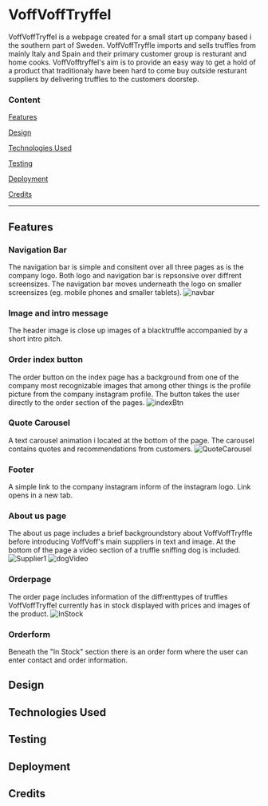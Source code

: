 # VoffVoffTryffel
VoffVoffTryffel is a webpage created for a small start up company based i the southern part of Sweden. VoffVoffTryffle imports and sells truffles from mainly Italy and Spain and their primary customer group is resturant and home cooks. VoffVofftryffel's aim is to provide an easy way to get a hold of a product that traditionaly have been hard to come buy outside resturant suppliers by delivering truffles to the customers doorstep.


### Content
[Features](#section-1)

[Design](#section-2)

[Technologies Used](#section-3)

[Testing](#section-4)

[Deployment](#section-5)

[Credits](#section-6)


------

## <a name="section-1"></a> Features

### Navigation Bar
The navigation bar is simple and consitent over all three pages as is the company logo. Both logo and navigation bar is repsonsive over diffrent screensizes. 
The navigation bar moves underneath the logo on smaller screensizes (eg. mobile phones and smaller tablets).
![navbar](https://user-images.githubusercontent.com/93250649/162627973-888a61ed-5cc7-49a4-b01c-2bd281c00cdf.JPG)

### Image and intro message
The header image is  close up images of a blacktruffle accompanied by a short intro pitch.

### Order index button
The order button on the index page has a background from one of the company most recognizable images that among other things is the profile picture from the company instagram profile. The button takes the user directly to the order section of the pages. 
![indexBtn](https://user-images.githubusercontent.com/93250649/162628148-09c74b53-8a4e-4bb0-ab7d-e6d9c4a95ed2.JPG)

### Quote Carousel
A text carousel animation i located at the bottom of the page. The carousel contains quotes and recommendations from customers.
![QuoteCarousel](https://user-images.githubusercontent.com/93250649/162628224-8e0cb5a5-1faf-411d-9d0a-14f46210e719.JPG)

### Footer
A simple link to the company instagram inform of the instagram logo. Link opens in a new tab.

### About us page
The about us page includes a brief backgroundstory about VoffVoffTryffle before introducing VoffVoff's main suppliers in text and image. At the bottom of the page a video section of a truffle sniffing dog is included. 
![Supplier1](https://user-images.githubusercontent.com/93250649/162628963-7d06fd8a-9f4c-433f-801a-e1c9e20df965.JPG)
![dogVideo](https://user-images.githubusercontent.com/93250649/162629074-a1d6d6e7-d1ce-462b-9dac-82da26f4cab7.JPG)

### Orderpage
The order page includes information of the diffrenttypes of truffles VoffVoffTryffel currently has in stock displayed with prices and images of the product.
![InStock](https://user-images.githubusercontent.com/93250649/162629269-ebd79722-de6a-4cf5-9f62-be955416070e.JPG)

### Orderform
Beneath the "In Stock" section there is an order form where the user can enter contact and order information. 
## <a name="section-2"></a> Design

## <a name="section-3"></a> Technologies Used

## <a name="section-4"></a> Testing

## <a name="section-5"></a> Deployment

## <a name="section-6"></a> Credits
